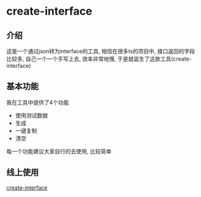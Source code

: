 # create-interface

## 介绍

这是一个通过json转为interface的工具, 相信在很多ts的项目中, 接口返回的字段比较多, 自己一个一个手写上去, 效率非常地慢, 于是就诞生了这款工具(create-interface)

## 基本功能

我在工具中提供了4个功能

- 使用测试数据
- 生成
- 一键复制
- 清空

每一个功能建议大家自行的去使用, 比较简单


## 线上使用

[create-interface](https://codevity.top/interfaceCreate/index.html)
